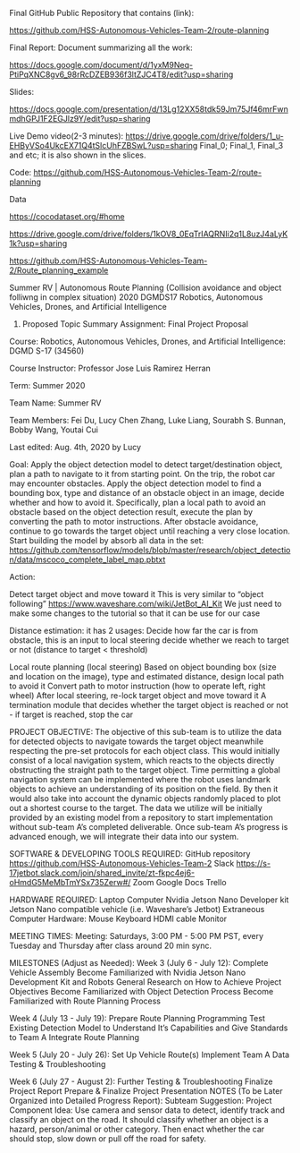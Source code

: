 
Final GitHub Public Repository that contains (link):

https://github.com/HSS-Autonomous-Vehicles-Team-2/route-planning

Final Report: Document summarizing all the work:

https://docs.google.com/document/d/1yxM9Neq-PtiPqXNC8gv6_98rRcDZEB936f3ltZJC4T8/edit?usp=sharing

Slides:

https://docs.google.com/presentation/d/13Lg12XX58tdk59Jm75Jf46mrFwnmdhGPJ1F2EGJlz9Y/edit?usp=sharing

Live Demo video(2-3 minutes):
https://drive.google.com/drive/folders/1_u-EHByVSo4UkcEX71Q4tSlcUhFZBSwL?usp=sharing
Final_0; Final_1, Final_3 and etc; it is also shown in the slices.

Code:
https://github.com/HSS-Autonomous-Vehicles-Team-2/route-planning

Data

https://cocodataset.org/#home

https://drive.google.com/drive/folders/1kOV8_0EqTrIAQRNIi2q1L8uzJ4aLyK1k?usp=sharing

https://github.com/HSS-Autonomous-Vehicles-Team-2/Route_planning_example



Summer RV | Autonomous Route Planning (Collision avoidance and object folliwng in complex situation)
2020 DGMDS17 Robotics, Autonomous Vehicles, Drones, and Artificial Intelligence 

1. Proposed Topic Summary
Assignment: Final Project Proposal

Course: Robotics, Autonomous Vehicles, Drones, and Artificial Intelligence: DGMD S-17 (34560)

Course Instructor: Professor Jose Luis Ramirez Herran

Term: Summer 2020

Team Name: Summer RV

Team Members: Fei Du, Lucy Chen Zhang, Luke Liang, Sourabh S. Bunnan, Bobby Wang, Youtai Cui

Last edited: Aug. 4th, 2020 by Lucy


Goal:
Apply the object detection model to detect target/destination object, plan a path to navigate to it from starting point. On the trip, the robot car may encounter obstacles. Apply the object detection model to find a bounding box, type and distance of an obstacle object in an image, decide whether and how to avoid it. Specifically, plan a local path to avoid an obstacle based on the object detection result, execute the plan by converting the path to motor instructions. After obstacle avoidance, continue to go towards the target object until reaching a very close location.
Start building the model by absorb all data in the set:
https://github.com/tensorflow/models/blob/master/research/object_detection/data/mscoco_complete_label_map.pbtxt


Action:

Detect target object and move toward it
This is very similar to “object following” https://www.waveshare.com/wiki/JetBot_AI_Kit
We just need to make some changes to the tutorial so that it can be use for our case

Distance estimation: it has 2 usages:
Decide how far the car is from obstacle, this is an input to local steering
decide whether we reach to target or not (distance to target < threshold)

Local route planning (local steering)
Based on object bounding box (size and location on the image), type and estimated distance, design local path to avoid it
Convert path to motor instruction (how to operate left, right wheel)
After local steering, re-lock target object and move toward it
A termination module that decides whether the target object is reached or not
	    -  if target is reached, stop the car
 

PROJECT OBJECTIVE: 
The objective of this sub-team is to utilize the data for detected objects to navigate towards the target object meanwhile respecting the pre-set protocols for each object class. This would initially consist of a local navigation system, which reacts to the objects directly obstructing the straight path to the target object. Time permitting a global navigation system can be implemented where the robot uses landmark objects to achieve an understanding of its position on the field. By then it would also take into account the dynamic objects randomly placed to plot out a shortest course to the target. The data we utilize will be initially provided by an existing model from a repository to start implementation without sub-team A’s completed deliverable. Once sub-team A’s progress is advanced enough, we will integrate their data into our system.

SOFTWARE & DEVELOPING TOOLS REQUIRED:
GitHub repository
https://github.com/HSS-Autonomous-Vehicles-Team-2
Slack https://s-17jetbot.slack.com/join/shared_invite/zt-fkpc4ej6-oHmdG5MeMbTmYSx735Zerw#/
Zoom
Google Docs
Trello

HARDWARE REQUIRED:
Laptop Computer
Nvidia Jetson Nano Developer kit
Jetson Nano compatible vehicle (i.e. Waveshare’s Jetbot)
Extraneous Computer Hardware:
Mouse
Keyboard
HDMI cable
Monitor

MEETING TIMES:
Meeting: Saturdays, 3:00 PM - 5:00 PM PST, every Tuesday and Thursday after class around 20 min sync. 


MILESTONES (Adjust as Needed):
Week 3 (July 6 - July 12): 
Complete Vehicle Assembly
Become Familiarized with Nvidia Jetson Nano Development Kit and Robots
General Research on How to Achieve Project Objectives
Become Familiarized with Object Detection Process
Become Familiarized with Route Planning Process

Week 4 (July 13 - July 19): 
Prepare Route Planning Programming 
Test Existing Detection Model to Understand It’s Capabilities and Give Standards to Team A
Integrate Route Planning

Week 5 (July 20 - July 26): 
Set Up Vehicle Route(s)
Implement Team A Data
Testing & Troubleshooting

Week 6 (July 27 - August 2): 
Further Testing & Troubleshooting
Finalize Project Report
Prepare & Finalize Project Presentation
NOTES (To be Later Organized into Detailed Progress Report):
Subteam Suggestion: Project Component Idea: Use camera and sensor data to detect, identify track and classify an object on the road. It should classify whether an object is a hazard, person/animal or other category. Then enact whether the car should stop, slow down or pull off the road for safety.
